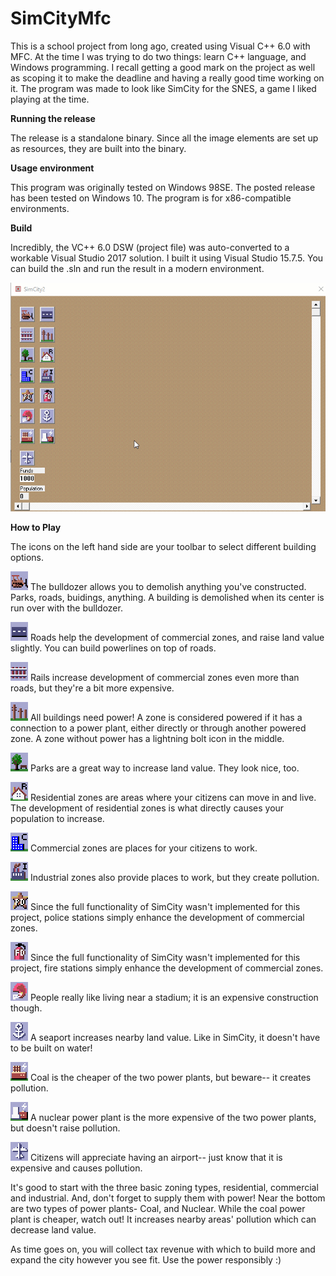 # SimCityMfc
This is a school project from long ago, created using Visual C++ 6.0 with MFC. At the time I was trying to do two things: learn C++ language, and Windows programming. I recall getting a good mark on the project as well as scoping it to make the deadline and having a really good time working on it. The program was made to look like SimCity for the SNES, a game I liked playing at the time.

**Running the release**

The release is a standalone binary. Since all the image elements are set up as resources, they are built into the binary.

**Usage environment**

This program was originally tested on Windows 98SE. The posted release has been tested on Windows 10. The program is for x86-compatible environments.

**Build**

Incredibly, the VC++ 6.0 DSW (project file) was auto-converted to a workable Visual Studio 2017 solution. I built it using Visual Studio 15.7.5. You can build the .sln and run the result in a modern environment.

![Example image](https://raw.githubusercontent.com/clandrew/SimCityMfc/master/Images/SimCity.gif "Example image")

**How to Play**

The icons on the left hand side are your toolbar to select different building options. 

![Bulldozer](https://raw.githubusercontent.com/clandrew/SimCityMfc/master/RES/_1.bmp "Bulldozer") The bulldozer allows you to demolish anything you've constructed. Parks, roads, buidings, anything. A building is demolished when its center is run over with the bulldozer.

![Road](https://raw.githubusercontent.com/clandrew/SimCityMfc/master/RES/_2.bmp "Road") Roads help the development of commercial zones, and raise land value slightly. You can build powerlines on top of roads. 

![Rail](https://raw.githubusercontent.com/clandrew/SimCityMfc/master/RES/_3.bmp "Rail") Rails increase development of commercial zones even more than roads, but they're a bit more expensive.

![Powerlines](https://raw.githubusercontent.com/clandrew/SimCityMfc/master/RES/_4.bmp "Powerlines") All buildings need power! A zone is considered powered if it has a connection to a power plant, either directly or through another powered zone. A zone without power has a lightning bolt icon in the middle.

![Park](https://raw.githubusercontent.com/clandrew/SimCityMfc/master/RES/_5.bmp "Park") Parks are a great way to increase land value. They look nice, too.

![Residential Zone](https://raw.githubusercontent.com/clandrew/SimCityMfc/master/RES/_6.bmp "Residential Zone") Residential zones are areas where your citizens can move in and live. The development of residential zones is what directly causes your population to increase.

![Commercial Zone](https://raw.githubusercontent.com/clandrew/SimCityMfc/master/RES/_7.bmp "Commercial Zone") Commercial zones are places for your citizens to work. 

![Industrial Zone](https://raw.githubusercontent.com/clandrew/SimCityMfc/master/RES/_8.bmp "Industrial Zone") Industrial zones also provide places to work, but they create pollution.

![Police Station](https://raw.githubusercontent.com/clandrew/SimCityMfc/master/RES/_9.bmp "Police Station") Since the full functionality of SimCity wasn't implemented for this project, police stations simply enhance the development of commercial zones.

![Fire Station](https://raw.githubusercontent.com/clandrew/SimCityMfc/master/RES/_10.bmp "Fire Station") Since the full functionality of SimCity wasn't implemented for this project, fire stations simply enhance the development of commercial zones.

![Stadium](https://raw.githubusercontent.com/clandrew/SimCityMfc/master/RES/_11.bmp "Stadium") People really like living near a stadium; it is an expensive construction though.

![Seaport](https://raw.githubusercontent.com/clandrew/SimCityMfc/master/RES/_12.bmp "Seaport") A seaport increases nearby land value. Like in SimCity, it doesn't have to be built on water!

![Coal Power Plant](https://raw.githubusercontent.com/clandrew/SimCityMfc/master/RES/_13.bmp "Coal Power Plant") Coal is the cheaper of the two power plants, but beware-- it creates pollution.

![Nuclear Power Plant](https://raw.githubusercontent.com/clandrew/SimCityMfc/master/RES/_14.bmp "Nuclear Power Plant") A nuclear power plant is the more expensive of the two power plants, but doesn't raise pollution.

![Airport](https://raw.githubusercontent.com/clandrew/SimCityMfc/master/RES/_15.bmp "Airport") Citizens will appreciate having an airport-- just know that it is expensive and causes pollution.

It's good to start with the three basic zoning types, residential, commercial and industrial. And, don't forget to supply them with power! Near the bottom are two types of power plants- Coal, and Nuclear. While the coal power plant is cheaper, watch out! It increases nearby areas' pollution which can decrease land value. 

As time goes on, you will collect tax revenue with which to build more and expand the city however you see fit. Use the power responsibly :)
